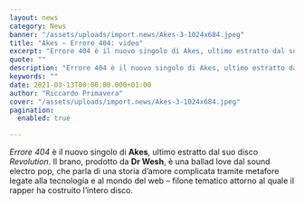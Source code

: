```yaml
---
layout: news
category: News
banner: "/assets/uploads/import.news/Akes-3-1024x684.jpeg"
title: "Akes – Errore 404: video"
excerpt: "Errore 404 è il nuovo singolo di Akes, ultimo estratto dal suo disco Revolution. Il brano, prodotto da Dr Wesh, è una ballad love dal sound electro pop, che parla di una storia d’amore complicata tramite metafore legate alla tecnologia e al mondo del web – filone tematico attorno al quale il rapper ha costruito [&hellip"
quote: ""
description: "Errore 404 è il nuovo singolo di Akes, ultimo estratto dal suo disco Revolution. Il brano, prodotto da Dr Wesh, è una ballad love dal sound electro pop, che parla di una storia d’amore complicata tramite metafore legate alla tecnologia e al mondo del web – filone tematico attorno al quale il rapper ha costruito [&hellip"
keywords: ""
date: 2021-03-13T00:00:00.000+01:00
author: "Riccardo Primavera"
cover: "/assets/uploads/import.news/Akes-3-1024x684.jpeg"
pagination:
  enabled: true

---
```


_Errore 404_ è il nuovo singolo di **Akes**, ultimo estratto dal suo disco _Revolution_. Il brano, prodotto da **Dr Wesh**, è una ballad love dal sound electro pop, che parla di una storia d’amore complicata tramite metafore legate alla tecnologia e al mondo del web – filone tematico attorno al quale il rapper ha costruito l’intero disco.